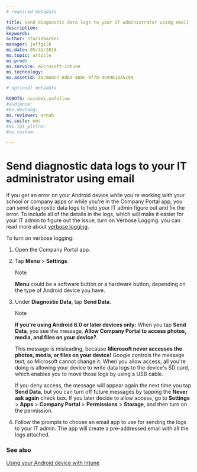 ```yaml
---
# required metadata

title: Send diagnostic data logs to your IT administrator using email | Microsoft Intune
description:
keywords:
author: staciebarker
manager: jeffgilb
ms.date: 05/31/2016
ms.topic: article
ms.prod:
ms.service: microsoft-intune
ms.technology:
ms.assetid: 85c868e7-8d63-480c-9770-4e99614a5c94

# optional metadata

ROBOTS: noindex,nofollow
#audience:
#ms.devlang:
ms.reviewer: arnab
ms.suite: ems
#ms.tgt_pltfrm:
#ms.custom:

---
```



# Send diagnostic data logs to your IT administrator using email

If you get an error on your Android device while you're working with your school or company apps or while you're in the Company Portal app, you can send diagnostic data logs  to help your IT admin figure out and fix the error. To include all of the details in the logs, which will make it easier for your IT admin to figure out the issue, turn on Verbose Logging. you can read more about [verbose logging](use-verbose-logging-to-help-your-it-administrator-fix-device-issues-android.md).

To turn on verbose logging:

1.  Open the Company Portal app.

2.  Tap **Menu** &gt;  **Settings**.

	> [!NOTE] 
	> **Menu** could be a software button or a hardware button, depending on the type of Android device you have.

3.  Under **Diagnostic Data**, tap **Send Data**.

	> [!NOTE]
	> **If you're using Android 6.0 or later devices only:**  When you tap **Send Data**, you see the message, **Allow Company Portal to access photos, media, and files on your device?**. 

	This message is misleading, because **Microsoft never accesses the photos, media, or files on your device!** Google controls the message text, so Microsoft cannot change it.  When you allow access, all you're doing is allowing your device to write data logs to the device's SD card, which enables you to move those logs by using a USB cable.

	If you deny access, the message will appear again the next time you tap  **Send Data**, but you can turn off future messages by tapping the **Never ask again** check box.  If you later decide to allow access, go to **Settings** &gt; **Apps** &gt; **Company Portal** &gt; **Permissions** &gt; **Storage**, and then turn on the permission.

4.  Follow the prompts to choose an email app to use for sending the logs to your IT admin. The app will create a pre-addressed email with all the logs attached.


### See also
[Using your Android device with Intune](using-your-android-device-with-intune.md)